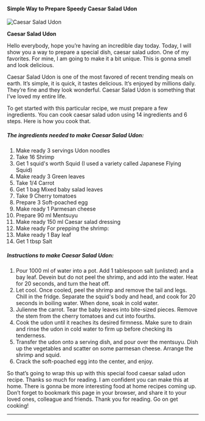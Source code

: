             

#### Simple Way to Prepare Speedy Caesar Salad Udon

![Caesar Salad Udon](https://img-global.cpcdn.com/recipes/6376878641250304/751x532cq70/caesar-salad-udon-recipe-main-photo.jpg)

**Caesar Salad Udon**

Hello everybody, hope you’re having an incredible day today. Today, I will show you a way to prepare a special dish, caesar salad udon. One of my favorites. For mine, I am going to make it a bit unique. This is gonna smell and look delicious.

Caesar Salad Udon is one of the most favored of recent trending meals on earth. It’s simple, it is quick, it tastes delicious. It’s enjoyed by millions daily. They’re fine and they look wonderful. Caesar Salad Udon is something that I’ve loved my entire life.

To get started with this particular recipe, we must prepare a few ingredients. You can cook caesar salad udon using 14 ingredients and 6 steps. Here is how you cook that.

##### The ingredients needed to make Caesar Salad Udon:

1.  Make ready 3 servings Udon noodles
2.  Take 16 Shrimp
3.  Get 1 squid's worth Squid (I used a variety called Japanese Flying Squid)
4.  Make ready 3 Green leaves
5.  Take 1/4 Carrot
6.  Get 1 bag Mixed baby salad leaves
7.  Take 9 Cherry tomatoes
8.  Prepare 3 Soft-poached egg
9.  Make ready 1 Parmesan cheese
10.  Prepare 90 ml Mentsuyu
11.  Make ready 150 ml Caesar salad dressing
12.  Make ready For prepping the shrimp:
13.  Make ready 1 Bay leaf
14.  Get 1 tbsp Salt

##### Instructions to make Caesar Salad Udon:

1.  Pour 1000 ml of water into a pot. Add 1 tablespoon salt (unlisted) and a bay leaf. Devein but do not peel the shrimp, and add into the water. Heat for 20 seconds, and turn the heat off.
2.  Let cool. Once cooled, peel the shrimp and remove the tail and legs. Chill in the fridge. Separate the squid's body and head, and cook for 20 seconds in boiling water. When done, soak in cold water.
3.  Julienne the carrot. Tear the baby leaves into bite-sized pieces. Remove the stem from the cherry tomatoes and cut into fourths.
4.  Cook the udon until it reaches its desired firmness. Make sure to drain and rinse the udon in cold water to firm up before checking its tenderness.
5.  Transfer the udon onto a serving dish, and pour over the mentsuyu. Dish up the vegetables and scatter on some parmesan cheese. Arrange the shrimp and squid.
6.  Crack the soft-poached egg into the center, and enjoy.

So that’s going to wrap this up with this special food caesar salad udon recipe. Thanks so much for reading. I am confident you can make this at home. There is gonna be more interesting food at home recipes coming up. Don’t forget to bookmark this page in your browser, and share it to your loved ones, colleague and friends. Thank you for reading. Go on get cooking!

* * *